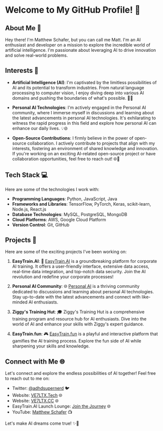 # Welcome to My GitHub Profile! 👋

## About Me 🚀
Hey there! I'm Matthew Schafer, but you can call me Matt. I'm an AI enthusiast and developer on a mission to explore the incredible world of artificial intelligence. I'm passionate about leveraging AI to drive innovation and solve real-world problems.

## Interests 🌟
- **Artificial Intelligence (AI)**: I'm captivated by the limitless possibilities of AI and its potential to transform industries. From natural language processing to computer vision, I enjoy diving deep into various AI domains and pushing the boundaries of what's possible. 🧠🤖

- **Personal AI Technologies**: I'm actively engaged in the Personal AI community, where I immerse myself in discussions and learning about the latest advancements in personal AI technologies. It's exhilarating to witness the rapid progress in this field and explore how personal AI can enhance our daily lives. 💡🌐

- **Open-Source Contributions**: I firmly believe in the power of open-source collaboration. I actively contribute to projects that align with my interests, fostering an environment of shared knowledge and innovation. If you're working on an exciting AI-related open-source project or have collaboration opportunities, feel free to reach out! 🌐🤝

## Tech Stack 💻
Here are some of the technologies I work with:

- **Programming Languages**: Python, JavaScript, Java
- **Frameworks and Libraries**: TensorFlow, PyTorch, Keras, scikit-learn, Node.js, React.js
- **Database Technologies**: MySQL, PostgreSQL, MongoDB
- **Cloud Platforms**: AWS, Google Cloud Platform
- **Version Control**: Git, GitHub

## Projects 🚀
Here are some of the exciting projects I've been working on:

1. **EasyTrain.AI**: 🚂 [EasyTrain.AI](https://easytrain.ai/) is a groundbreaking platform for corporate AI training. It offers a user-friendly interface, extensive data access, real-time data integration, and top-notch data security. Join the AI revolution and redefine your corporate processes!

2. **Personal AI Community**: 🌐 [Personal AI](https://community.personal.ai) is a thriving community dedicated to discussions and learning about personal AI technologies. Stay up-to-date with the latest advancements and connect with like-minded AI enthusiasts.

3. **Ziggy's Training Hut**: 🎓 Ziggy's Training Hut is a comprehensive training program and resource hub for AI enthusiasts. Dive into the world of AI and enhance your skills with Ziggy's expert guidance.

4. **EasyTrain.fun**: 🎮 [EasyTrain.fun](https://easytrain.fun) is a playful and interactive platform that gamifies the AI training process. Explore the fun side of AI while sharpening your skills and knowledge.

## Connect with Me 🌐
Let's connect and explore the endless possibilities of AI together! Feel free to reach out to me on:

- Twitter: [@adhdsupernerd](https://twitter.com/adhdsupernerd) 🐦
- Website: [VE7LTX.Tech](https://ve7ltx.tech) 🌐
- Website: [VE7LTX.CC](https://ve7ltx.cc) 🌐
- EasyTrain.AI Launch Lounge: [Join the Journey](https://ms-easytrainerlaunchlounge.personal.ai/) 🌐
- YouTube: [Matthew Schafer](https://www.youtube.com/@MatthewSchafer) 📺

Let's make AI dreams come true! ✨🚀
